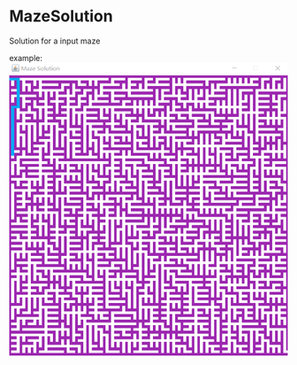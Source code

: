# MazeSolution
Solution for a input maze

example:
![example](https://github.com/FeiZhao0531/MazeSolution/blob/master/raw/example.gif)